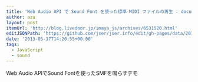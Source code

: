 ```yaml
---
title: 'Web Audio API で Sound Font を使った標準 MIDI ファイルの再生 : document'
author: azu
layout: post
itemUrl: 'http://blog.livedoor.jp/imaya_js/archives/6531520.html'
editJSONPath: 'https://github.com/jser/jser.info/edit/gh-pages/data/2013/05/index.json'
date: '2013-05-17T14:20:55+00:00'
tags:
  - JavaScript
  - sound
---
```

Web Audio APIでSound Fontを使ったSMFを鳴らすデモ
